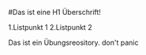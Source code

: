#Das ist eine H1 Überschrift!

1.Listpunkt 1
2.Listpunkt 2

Das ist ein Übungsreository. don't panic
